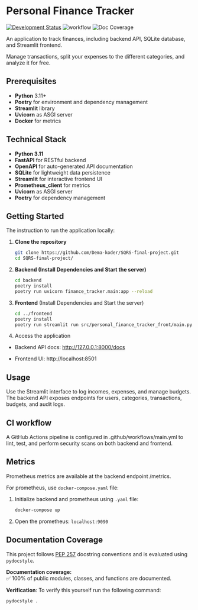 # Personal Finance Tracker

[![Development Status](https://img.shields.io/badge/status-in_development-yellow)](#)
![workflow](https://github.com/Dema-koder/SQRS-final-project/actions/workflows/main.yaml/badge.svg)
![Doc Coverage](https://img.shields.io/badge/documentation-100%25-brightgreen)

An application to track finances, including backend API, SQLite database, and Streamlit frontend.

Manage transactions, split your expenses to the different categories, and analyze it for free.

## Prerequisites

- **Python** 3.11+
- **Poetry** for environment and dependency management
- **Streamlit** library
- **Uvicorn** as ASGI server
- **Docker** for metrics

## Technical Stack

- **Python 3.11**
- **FastAPI** for RESTful backend
- **OpenAPI** for auto-generated API documentation
- **SQLite** for lightweight data persistence
- **Streamlit** for interactive frontend UI
- **Prometheus_client** for metrics
- **Uvicorn** as ASGI server
- **Poetry** for dependency management

## Getting Started

The instruction to run the application locally:

1. **Clone the repository**
   ```bash
   git clone https://github.com/Dema-koder/SQRS-final-project.git
   cd SQRS-final-project/
2. **Backend (Install Dependencies and Start the server)**
   ```bash
   cd backend
   poetry install
   poetry run uvicorn finance_tracker.main:app --reload
3. **Frontend** (Install Dependencies and Start the server)
   ```bash
   cd ../frontend
   poetry install
   poetry run streamlit run src/personal_finance_tracker_front/main.py
4. Access the application

 - Backend API docs:
    http://127.0.0.1:8000/docs

 - Frontend UI:
    http://localhost:8501

## Usage

Use the Streamlit interface to log incomes, expenses, and manage budgets. The backend API exposes endpoints for users, categories, transactions, budgets, and audit logs.

## CI workflow
A GitHub Actions pipeline is configured in .github/workflows/main.yml to lint, test, and perform security scans on both backend and frontend.

## Metrics

Prometheus metrics are available at the backend endpoint /metrics.

For prometheus, use `docker-compose.yaml` file:

1. Initialize backend and prometheus using `.yaml` file:
   ```bash
   docker-compose up
2. Open the prometheus: `localhost:9090`

## Documentation Coverage

This project follows [PEP 257](https://peps.python.org/pep-0257/) docstring conventions and is evaluated using `pydocstyle`.

**Documentation coverage:**  
✅ 100% of public modules, classes, and functions are documented.

**Verification**:
To verify this yourself run the following command:
```bash
pydocstyle .